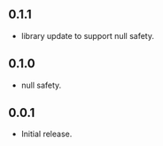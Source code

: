 ## 0.1.1

* library update to support null safety.

## 0.1.0

* null safety.

## 0.0.1

* Initial release.
